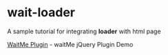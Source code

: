 # wait-loader
A sample tutorial for integrating **loader** with html page

[WaitMe Plugin](https://www.jqueryscript.net/demo/jQuery-Plugin-For-Creating-Loading-Overlay-with-CSS3-Animations-waitMe) - waitMe jQuery Plugin Demo
